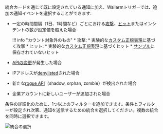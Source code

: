 統合カードを通じて既に設定されている通知に加え、Wallarmトリガーでは、追加の通知イベントを選択することができます:

* 一定の時間間隔（1日、1時間など）ごとにおける[攻撃](../../../glossary-en.md#attack)、[ヒット](../../../glossary-en.md#hit)またはインシデントの数が設定値を超えた場合

    !!! info "カウント対象外のもの"
        * 攻撃:
            * 実験的な[カスタム正規表現](../../../user-guides/rules/regex-rule.md)に基づく攻撃
        * ヒット:
            * 実験的な[カスタム正規表現](../../../user-guides/rules/regex-rule.md)に基づくヒット
            * [サンプル](../../events/grouping-sampling.md#sampling-of-hits)に保存されていないヒット

* [APIの変更](../../../api-discovery/track-changes.md)が発生した場合
* IPアドレスが[denylisted](../../../user-guides/ip-lists/overview.md)された場合
* 新たな[rogue API](../../../api-discovery/rogue-api.md)（shadow, orphan, zombie）が検出された場合
* 企業アカウントに新しいユーザーが追加された場合

条件の詳細化のために、1つ以上のフィルターを追加できます。条件とフィルターが設定され次第、通知を送信するための統合を選択してください。複数の統合を同時に選択できます。

![統合の選択](../../../images/user-guides/triggers/select-integration.png)